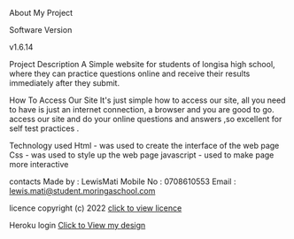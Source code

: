About My Project

Software Version

v1.6.14


Project Description
A Simple website for students of longisa high school, where they can practice questions online and receive their results immediately after they submit.


How To Access Our Site
It's just simple how to access our site, all you need to have is just an internet connection, a browser and you are good to go. access our site and do your online questions and answers ,so excellent for self test practices .


Technology used
Html - was used to create the interface of the web page
Css - was used to style up the web page
javascript - used to make page more interactive


contacts
Made by    : LewisMati
Mobile No  : 0708610553
Email           : lewis.mati@student.moringaschool.com


licence
copyright (c) 2022   [click to view licence](https://github.com/MatiMoringa/Independent-project-1)


Heroku
login   [Click to View my design](https://remotequiz.herokuapp.com/)


